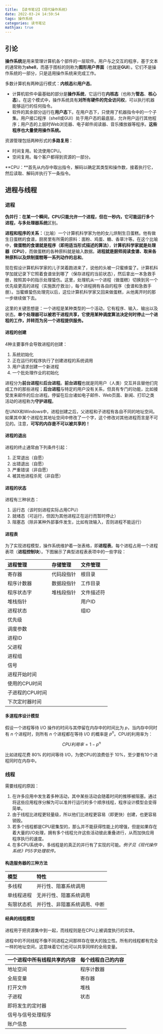 ```yaml
---
title: 【读书笔记】《现代操作系统》
date: 2022-03-24 14:59:54
tags: 操作系统
categories: 读书笔记
mathjax: true
---
```

引论
---
**操作系统**是用来管理计算机各个部件的一层软件。用户与之交互的程序，基于文本的通常称为**shell**，而基于图标的则称为**图形用户界面**（也就是**GUI**）。它们不是操作系统的一部分，只是适用操作系统来完成工作。

多数计算机有两种运行模式：**内核态**和**用户态**。

* 计算机软件中最基础的部分是**操作系统**，它运行在**内核态**（也称为**管态**、**核心态**）。在这个模式中，操作系统具有**对所有硬件的完全访问权**，可以执行机器能够运行的任何指令。
* 软件的其余部分运行在**用户态**下。在用户态下，只使用了机器指令中的一个子集。用户接口程序（shell或GUI）处于用户态的最底层，允许用户运行其他程序；用户态的上层时Web浏览器、电子邮件阅读器、音乐播放器等程序。**这些程序也大量使用操作系统。**

资源管理包括两种形式的**多路复用**：

* 时间复用。轮流使用CPU。
* 空间复用。每个客户都得到资源的一部分。

**CPU：**首先从内存中取出指令，解码以确定其类型和操作数，接着执行它，然后读取、解码并执行下一条指令。

<!--more-->

进程与线程
---
### 进程
**伪并行：**在某一个瞬间，CPU只能允许一个进程，但在一秒内，它可能运行多个进程，与**多处理器系统**区别。

**进程和程序的关系：**（比喻）一个计算机科学家为他的女儿烘制生日蛋糕。他有做生日蛋糕的食谱，厨房里有所需的原料：面粉、鸡蛋、糖、香草汁等。在这个比喻中，**做蛋糕的食谱就是程序（即用适当形式描述的算法）**，**计算机科学家就是处理器（CPU）**，而做蛋糕的各种原料就是输入数据。**进程就是厨师阅读食谱、取来各种原料以及烘制蛋糕等一系列动作的总和**。

现在假设计算机科学家的儿子哭着跑进来了，说他的头被一只蜜蜂蛰了。计算机科学加就记录下它照着食谱坐到哪了（保存进程的当前状态），然后拿出一本急救手册，按照其中的指示处理蛰伤。这里，处理机从一个进程（做蛋糕）切换到另一个优先级更高的进程（实施医疗救治），每个进程拥有各自的程序（食谱和急救手册）。当蜜蜂蛰伤处理完以后，这位计算机科学家又回来做蛋糕，从他离开时的那一步继续做下去。

这里的关键思想是：一个进程是某种类型的一个活动，它有程序、输入、输出以及状态。**单个处理器可以被若干进程共享，它使用某种调度算法决定何时停止一个进程的工作，并转而为另一个进程提供服务。**

#### 进程的创建
4种主要事件会导致进程的创建：
1. 系统初始化
2. 正在运行的程序执行了创建进程的系统调用
3. 用户请求创建一个新进程
4. 一个批处理作业的初始化

进程分为**前台进程**和**后台进程**。**前台进程**也就是同用户（人类）交互并且替他们完成工作的那些进程；**后台进程**与特定的用户没有关系，但具有专门的功能，比如接受发来邮件的后台进程。停留在后台诸如电子邮件、Web页面、新闻、打印之类活动的进程称为**守护进程**。

在UNIX和Windows中，进程创建之后，父进程和子进程有各自不同的地址空间。如果其中某个进程在其地址空间中修改了一个字，这个修改对其他进程而言是不可见的。注意，**可写的内存是不可以被共享的！**

#### 进程的退出
进程的终止通常由下列条件引起：
1. 正常退出（自愿）
2. 出错退出（自愿）
3. 严重错误（非自愿）
4. 被其他进程杀死（非自愿）

#### 进程的状态
进程有三种状态：
1. 运行态（该时刻进程实际占用CPU）
2. 就绪态（可运行，但因为其他进程正在运行而暂时停止）
3. 阻塞态（除非某种外部事件发生，比如有效输入，否则进程不能运行）

#### 进程表
为了实现进程模型，操作系统维护着一张表格，即**进程表**。每个进程占用一个进程表项（**进程控制块**）。下图展示了典型进程表表项中的一些字段：

|进程管理|存储管理|文件管理|
|:---|:--|:--|
|寄存器|代码段指针|根目录|
|程序计数器|数据段指针|工作目录|
|程序状态字|堆栈段指针|文件描述符|
|堆栈指针||用户ID|
|进程状态||组ID|
|优先级|
|调度参数|
|进程ID|
|父进程|
|进程组|
|信号|
|进程开始时间|
|使用的CPU时间|
|子进程的CPU时间|
|下次定时器时间|

#### 多道程序设计模型
假设一个进程等待 I/O 操作的时间与其停留在内存中的时间比为 $p$，当内存中同时有 $n$ 个进程时，则所有 $n$ 个进程都在等待 I/O 的概率是 $p^n$。CPU的利用率为：

$$CPU利用率=1-p^n$$

比如进程花费 80% 的时间等待 I/O，为使CPU的浪费低于 10%，至少要有10个进程同时在内存中。

### 线程
需要线程的原因：

1. 在许多应用中发生着多种活动，其中某些活动会随着时间的推移被阻塞。通过将这些应用程序分解为可以准并行运行的多个顺序线程，程序设计模型会变得简单。
2. 由于线程比进程更轻量级，所以他们比进程更容易（即更快）创建，也更容易销毁。
3. 若多个线程都是CPU密集型的，那么并不能获得性能上的增强，但是如果存在着大量的I/O处理，拥有多个线程允许这些活动彼此重叠进行，从而加快应用程序执行的速度。
4. 在多CPU系统中，多线程是的真正的并行有了实现的可能。*例子见《现代操作系统》P55字处理软件。*

#### 构造服务器的三种方法
|模型|特性|
|:--|:--|
|多线程|并行性、阻塞系统调用|
|单线程进程|无并行性、阻塞系统调用|
|有限状态机|并行性、非阻塞系统调用、中断|

#### 经典的线程模型
进程用于把资源集中到一起，而线程则是在CPU上被调度执行的实体。

进程中的不同线程不像不同进程之间那样存在很大的独立性。所有的线程都有完全一样的地址空间，这意味着它们也可以共享同样的全局变量。

|一个进程中所有线程共享的内容|每个线程自己的内容|
|:--|:--|
|地址空间|程序计数器|
|全局变量|寄存器|
|打开文件|堆栈|
|子进程|状态|
|即将发生的定时器||
|信号与信号处理程序||
|账户信息||

